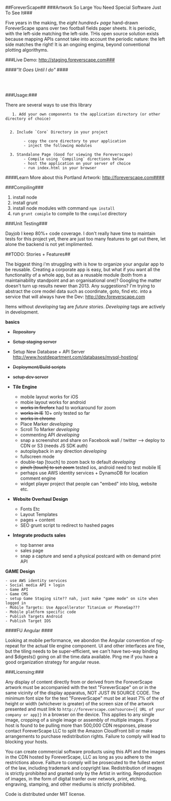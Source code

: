 ##ForeverScape##
###Artwork So Large You Need Special Software Just To See It###

Five years in the making, the *eight hundred+ page* hand-drawn ForeverScape spans over two football fields paper sheets. It is periodic, with the left-side matching the left-side. THis open source solution exists because mapping APIs cannot take into account the periodic nature: the left side matches the right! It is an ongoing engima, beyond conventional plotting algorithyms.

###Live Demo: http://staging.foreverscape.com###

####*"It Goes Until I do"* ####

<br/>
<br/>

###Usage:###

  There are several ways to use this library
  
  	   1. Add your own components to the application directory (or other directory of choice)
            

      2. Include `Core` Directory in your project
           
            - copy the core directory to your application
            - inject the following modules

      3. Standalone Page (Good for viewing the Foreverscape)
            - Compile using `Compiling` directions below
            - host the application on your server of choice
            - run index.html in your browser

 
####Learn More about this Portland Artwork: http://foreverscape.com####


###Compiling###

1. install node
2. install grunt
3. install node modules with command `npm install`
4. run `grunt comiple` to compile to the `compiled` directory

###Unit Testing###

Dayjob I keep 80%+ code coverage. I don't really have time to maintain tests for this project yet, there are just too many features to get out there, let alone the backend is not yet implimented. 


##TODO: Stories + Features##

The biggest thing i'm struggling with is how to organize your angular app to be reusable. Creating  a corporate app is easy, but what if you want all the functionality of a whole app, but as a reusable module (both from a maintainability standpoint and an organisational one)? Googling the matter doesn't turn up results newer than 2013. Any suggestions? I'm trying to abstract the core model data such as coordinate, goto, find etc. into a service that will always have the 
Dev: http://dev.foreverscape.com

Items without *developing* tag are *future stories*. *Developing* tags are actively in development.

**basics**
- ~~Repository~~	
- ~~Setup staging server~~
- Setup New Database + API Server	http://www.hostdepartment.com/databases/mysql-hosting/
- ~~Deployment/Build scripts~~
- ~~setup dev server~~

- **Tile Engine**
	- mobile layout works for iOS
	- mobie layout works for android
	- ~~works in fireforx~~ had to workaround for zoom
	- ~~works in IE~~ 10+ only tested so far
	- ~~works in chrome~~
	- Place Marker *developing*
	- Scroll To Marker  *developing*
	- commenting API  *developing*
	- snap a screenshot and share on Facebook wall / twitter --> deploy to CDN or S3 (needs JS SDK auth)
	- autoplayback in any direction  *developing*
	- fullscreen mode
	- double-tap [touch] to zoom back to default  *developing*
	- ~~pinch [touch] to set zoom~~ tested ios, android need to test mobile IE
	- perhaps use AWS identity services + DynamoDB for location comment engine
	- widget player project that people can "embed" into blog, website etc. 
- **Website Overhaul Design**	
	- Fonts Etc
	- Layout Templates
	- pages + content 
	- SEO grunt script to redirect to hashed pages
- **Integrate  products sales**
	- top banner area
	- sales page
	- snap a capture and send a physical postcard with on demand print API
	
**GAME Design**

	- use AWS identity services
	- Social media API + login
	- Game API
	- Game CMS
	- setup Game Staging site?? nah, just make "game mode" on site when logged in
	- Mobile Targets: Use Appcellerator Titanium or PhoneGap???
	- Mobile platform specific code
	- Publish Targets Android
	- Publish Target IOS
	

####FU Angular ####

Looking at mobile performance, we abondon the Angular convention of ng-repeat for the actual tile engine component. UI and other interfaces are fine, but the tiling needs to be super-efficient, we can't have two-way binding and $digests() going on all the time.data available. Ping me if you have a good organization strategy for angular reuse. 


###Licensing:###

Any display of content directly from or derived from the ForeverScape artwork must be accompanied with the text "ForeverScape" on or in the same vicinity of the display apparatus, NOT JUST IN SOURCE CODE. The minimum font size for the text "ForeverScape" must be at least 7% of the of height or width (whichever is greater) of the screen size of the artwork presented and must link to ```http://foreverscape.com?source={{ URL of your company or app}}``` in a browser on the device. This applies to any single image, cropping of a single image or assembly of multiple images. If your host is found to be pulling more than 500,000 CDN responses, please contact ForeverScape LLC to split the Amazon CloudFront bill or make arrangements to purchase redistribution rights. Failure to comply will lead to blocking your hosts. 

You can create commercial software products using this API and the images in the CDN hosted by ForeverScape, LLC as long as you adhere to the restrictions above. Failture to comply will be prosecuted to the fullest extent of the law, including trademark and copyright law. Redistribution of images is strictly prohibited and granted only by the Artist in writing. Reproduction of images, in the form of digital tranfer over network, print, etching, engraving, stamping, and other mediums is strictly prohibited.

Code is distributed under MIT license. 
